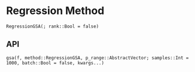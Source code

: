 # Regression Method

```@docs
RegressionGSA(; rank::Bool = false)
```

## API

```@docs
gsa(f, method::RegressionGSA, p_range::AbstractVector; samples::Int = 1000, batch::Bool = false, kwargs...)
```
